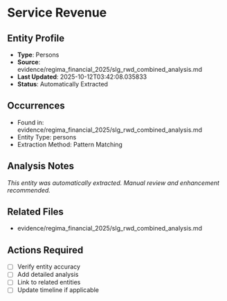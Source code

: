 # Service Revenue

## Entity Profile
- **Type**: Persons
- **Source**: evidence/regima_financial_2025/slg_rwd_combined_analysis.md
- **Last Updated**: 2025-10-12T03:42:08.035833
- **Status**: Automatically Extracted

## Occurrences
- Found in: evidence/regima_financial_2025/slg_rwd_combined_analysis.md
- Entity Type: persons
- Extraction Method: Pattern Matching

## Analysis Notes
*This entity was automatically extracted. Manual review and enhancement recommended.*

## Related Files
- evidence/regima_financial_2025/slg_rwd_combined_analysis.md

## Actions Required
- [ ] Verify entity accuracy
- [ ] Add detailed analysis
- [ ] Link to related entities
- [ ] Update timeline if applicable
